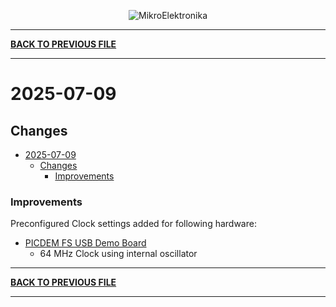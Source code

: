 
<p align="center">
  <img src="http://www.mikroe.com/img/designs/beta/logo_small.png?raw=true" alt="MikroElektronika"/>
</p>

---

**[BACK TO PREVIOUS FILE](../changelog.md)**

---

# 2025-07-09

## Changes

- [2025-07-09](#2025-07-09)
  - [Changes](#changes)
    + [Improvements](#improvements)

### Improvements

Preconfigured Clock settings added for following hardware:

+ [PICDEM FS USB Demo Board](https://mplab-discover.microchip.com/v2/item/com.microchip.portal.evalboard/com.microchip.subcategories.modules-and-peripherals.communication.usb/mcu08.dm163025-1/1.0.0?view=about)
  + 64 MHz Clock using internal oscillator

---

**[BACK TO PREVIOUS FILE](../changelog.md)**

---
